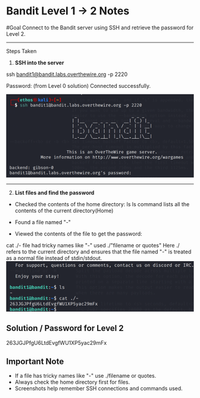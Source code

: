 # Bandit Level 1 → 2 Notes
#Goal
Connect to the Bandit server using SSH and retrieve the password for Level 2.

---

 Steps Taken

1. **SSH into the server**

ssh bandit1@bandit.labs.overthewire.org -p 2220

 Password: (from Level 0 solution)
 Connected successfully.

![SSH Connection](2_screenshots/1_ssh.png)

---

2. **List files and find the password**

* Checked the contents of the home directory:
ls
ls command lists all the contents of the current directory(Home)
* Found a file named "-"

* Viewed the contents of the file to get the password:

cat ./-
file had tricky names like "-" used ./"filename or quotes"
Here ./ refers to the current directory and ensures that the file named "-" is treated as a normal file instead of stdin/stdout.
![Commands and Output](2_screenshots/2_commands.png)

## Solution / Password for Level 2
263JGJPfgU6LtdEvgfWU1XP5yac29mFx

## Important Note
- If a file has tricky names like "-" use ./filename or quotes.
- Always check the home directory first for files.
- Screenshots help remember SSH connections and commands used.
